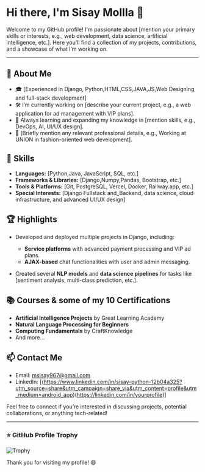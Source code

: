 # Hi there, I'm Sisay Mollla 👋

Welcome to my GitHub profile! I'm passionate about [mention your primary skills or interests, e.g., web development, data science, artificial intelligence, etc.]. Here you’ll find a collection of my projects, contributions, and a showcase of what I’m working on.

---

## 🌟 About Me
- 🎓 [Experienced in Django, Python,HTML,CSS,JAVA,JS,Web Designing and full-stack development]
- 🛠 I’m currently working on [describe your current project, e.g., a web application for ad management with VIP plans].
- 🌱 Always learning and expanding my knowledge in [mention skills, e.g., DevOps, AI, UI/UX design].
- 💼 [Briefly mention any relevant professional details, e.g., Working at UNION in fashion-oriented web development].

## 🚀 Skills
- **Languages:** [Python,Java, JavaScript, SQL, etc.]
- **Frameworks & Libraries:** [Django,Numpy,Pandas, Bootstrap, etc.]
- **Tools & Platforms:** [Git, PostgreSQL, Vercel, Docker, Railway.app, etc.]
- **Special Interests:** [Django Fullstack and_Backend, data science, cloud infrastructure, and advanced UI/UX design]

## 🏆 Highlights
- Developed and deployed multiple projects in Django, including:
  - **Service platforms** with advanced payment processing and VIP ad plans.
  - **AJAX-based** chat functionalities with user and admin messaging.

- Created several **NLP models** and **data science pipelines** for tasks like [sentiment analysis, multi-class prediction, etc.].

## 📚 Courses & some of my 10  Certifications
- **Artificial Intelligence Projects** by Great Learning Academy
- **Natural Language Processing for Beginners**
- **Computing Fundamentals** by CraftKnowledge
- And more...

## 📫 Contact Me
- Email: [msisay967@gmail.com](mailto:msisay967@gmail.com)
- LinkedIn: [(https://www.linkedin.com/in/sisay-python-12b04a325?utm_source=share&utm_campaign=share_via&utm_content=profile&utm_medium=android_app)(https://linkedin.com/in/yourprofile)]

Feel free to connect if you’re interested in discussing projects, potential collaborations, or anything tech-related!

---

### ⭐ GitHub Profile Trophy

![Trophy](https://github-profile-trophy.vercel.app/?username=sismolla&theme=dracula)

Thank you for visiting my profile! 😄
